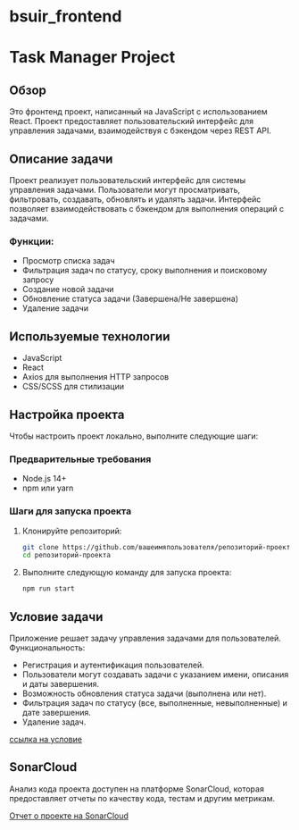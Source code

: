 
# bsuir_frontend

# Task Manager Project

## Обзор

Это фронтенд проект, написанный на JavaScript с использованием React. Проект предоставляет пользовательский интерфейс для управления задачами, взаимодействуя с бэкендом через REST API.

## Описание задачи

Проект реализует пользовательский интерфейс для системы управления задачами. Пользователи могут просматривать, фильтровать, создавать, обновлять и удалять задачи. Интерфейс позволяет взаимодействовать с бэкендом для выполнения операций с задачами.

### Функции:

- Просмотр списка задач
- Фильтрация задач по статусу, сроку выполнения и поисковому запросу
- Создание новой задачи
- Обновление статуса задачи (Завершена/Не завершена)
- Удаление задачи

## Используемые технологии

- JavaScript
- React
- Axios для выполнения HTTP запросов
- CSS/SCSS для стилизации

## Настройка проекта

Чтобы настроить проект локально, выполните следующие шаги:

### Предварительные требования

- Node.js 14+
- npm или yarn

### Шаги для запуска проекта

1. Клонируйте репозиторий:
   ```bash
   git clone https://github.com/вашеимяпользователя/репозиторий-проекта.git
   cd репозиторий-проекта
   ```
2. Выполните следующую команду для запуска проекта:
   ```bash
   npm run start
   ```

## Условие задачи

Приложение решает задачу управления задачами для пользователей. Функциональность:

- Регистрация и аутентификация пользователей.
- Пользователи могут создавать задачи с указанием имени, описания и даты завершения.
- Возможность обновления статуса задачи (выполнена или нет).
- Фильтрация задач по статусу (все, выполненные, невыполненные) и дате завершения.
- Удаление задач.

[ссылка на условие](https://docs.google.com/document/d/1P0C8Jy2TXPyJPLeJkftZ5BHpJA4dARC0xzSaXOSZ-lI/edit)

## SonarCloud

Анализ кода проекта доступен на платформе SonarCloud, которая предоставляет отчеты по качеству кода, тестам и другим метрикам.

[Отчет о проекте на SonarCloud](https://sonarcloud.io/summary/overall?id=Toss1ing_bsuir_frontend)


